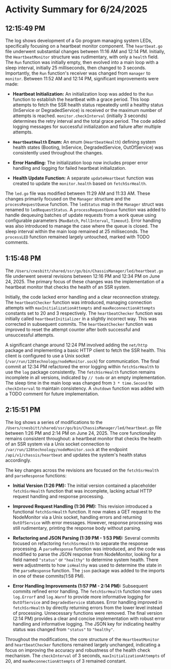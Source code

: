 # Activity Summary for 6/24/2025

## 12:15:49 PM
The log shows development of a Go program managing system LEDs, specifically focusing on a heartbeat monitor component.  The `heartbeat.go` file underwent substantial changes between 11:16 AM and 12:14 PM.  Initially, the `HeartbeatMonitor` structure was rudimentary,  with only a `health` field.  The `Run` function was initially empty, then evolved into a main loop with a sleep interval, initially 25 milliseconds, then changed to 3 seconds.  Importantly, the `Run` function's receiver was changed from `manager` to `monitor`.  Between 11:52 AM and 12:14 PM, significant improvements were made:

*   **Heartbeat Initialization:**  An initialization loop was added to the `Run` function to establish the heartbeat with a grace period.  This loop attempts to fetch the SSR health status repeatedly until a healthy status (InService or DegradedService) is received or the maximum number of attempts is reached.  `monitor.checkInterval` (initially 3 seconds)  determines the retry interval and the total grace period.  The code added logging messages for successful initialization and failure after multiple attempts.

*   **`HeartbeatHealth` Enum:** An enum (`HeartbeatHealth`) defining system health states (Booting, InService, DegradedService, OutOfService) was consistently used throughout the changes.

*   **Error Handling:** The initialization loop now includes proper error handling and logging for failed heartbeat initialization.

*   **Health Update Function:** A separate `updateHeartbeat` function was created to update the `monitor.health` based on `fetchSsrHealth`.


The `led.go` file was modified between 11:29 AM and 11:33 AM.  These changes primarily focused on the `Manager` structure and the `processRequestQueue` function. The `ledStatus` map in the `Manager` struct was renamed to `ledRequestStatus`. A `processRequestQueue` function was added to handle dequeuing batches of update requests from a work queue using configurable parameters (`MaxBatch`, `PollInterval`, `Timeout`). Error handling was also introduced to manage the case where the queue is closed. The sleep interval within the main loop remained at 25 milliseconds.  The `processLED` function remained largely untouched, marked with TODO comments.


## 1:15:48 PM
The `/Users/cnesbitt/shared/ssr/go/bin/ChassisManager/led/heartbeat.go` file underwent several revisions between 12:16 PM and 12:34 PM on June 24, 2025.  The primary focus of these changes was the implementation of a heartbeat monitor that checks the health of an SSR system.

Initially, the code lacked error handling and  a clear reconnection strategy.  The `heartbeatChecker` function was introduced, managing connection attempts with `maxInitializationAttempts` and `maxReconnectionAttempts` constants set to 20 and 3 respectively. The `heartbeatChecker` function was initially called  `heartbeatInitializer` in a slightly incorrect way. This was corrected in subsequent commits.  The `heartbeatChecker` function was improved to reset the attempt counter after both successful and unsuccessful attempts.


A significant change around 12:24 PM involved adding the `net/http` package and implementing a basic HTTP client to fetch the SSR health. This client is configured to use a Unix socket (`/var/run/128technology/nodeMonitor.sock`)  for communication. The final commit at 12:34 PM refactored the error logging within `fetchSsrHealth` to use the `log` package consistently. The `fetchSsrHealth` function remains incomplete in all versions, indicated by `// todo` or an empty implementation.  The sleep time in the main loop was changed from `3 * time.Second` to `checkInterval` to maintain consistency.  A `shutdown` function was added  with a TODO comment for future implementation.


## 2:15:51 PM
The log shows a series of modifications to the `/Users/cnesbitt/shared/ssr/go/bin/ChassisManager/led/heartbeat.go` file between 1:26 PM and 2:14 PM on June 24, 2025.  The core functionality remains consistent throughout: a heartbeat monitor that checks the health of an SSR system via a Unix socket connection to `/var/run/128technology/nodeMonitor.sock` at the endpoint `/api/v1/chassis/heartbeat` and updates the system's health status accordingly.

The key changes across the revisions are focused on the `fetchSsrHealth` and `parseResponse` functions:


* **Initial Version (1:26 PM):** The initial version contained a placeholder `fetchSsrHealth` function that was incomplete, lacking actual HTTP request handling and response processing.

* **Improved Request Handling (1:36 PM):** This revision introduced a functional `fetchSsrHealth` function. It now makes a GET request to the NodeMonitor via a Unix socket, handling errors and returning `OutOfService` with error messages.  However, response processing was still rudimentary, printing the response body without parsing.

* **Refactoring and JSON Parsing (1:39 PM - 1:53 PM):**  Several commits focused on refactoring `fetchSsrHealth`  to separate the response processing. A `parseResponse` function was introduced, and the code was modified to parse the JSON response from NodeMonitor, looking for a field named `"status"` or `"healthy"` to determine system health.  There were adjustments to how `isHealthy` was used to determine the state in the `parseResponse` function. The `json` package was added to the imports in one of these commits(1:58 PM).

* **Error Handling Improvements (1:57 PM - 2:14 PM):** Subsequent commits refined error handling.  The `fetchSsrHealth` function now uses `log.Errorf` and `log.Warnf`  to provide more informative logging for `OutOfService` and `DegradedService` statuses.  Error handling improved in `fetchSsrHealth` by directly returning errors from the lower level instead of processing.  Unnecessary functions were removed. The final version (2:14 PM)  provides a clear and concise implementation with robust error handling and informative logging.  The JSON key for indicating healthy status was changed from `"status"` to `"healthy"`.

Throughout the modifications, the core structure of the `HeartbeatMonitor` and `heartbeatChecker` functions remained largely unchanged, indicating a focus on improving the accuracy and robustness of the health check mechanism. The `checkInterval` of 3 seconds, `maxInitializationAttempts` of 20, and `maxReconnectionAttempts` of 3 remained constant.
